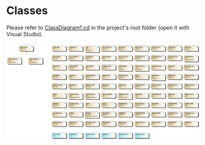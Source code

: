 # Classes

Please refer to [ClassDiagram1.cd](../MHFZ_Overlay/ClassDiagram.cd) in the project's root folder (open it with Visual Studio).

![ClassDiagram1](./res/img/ClassDiagram.png)
